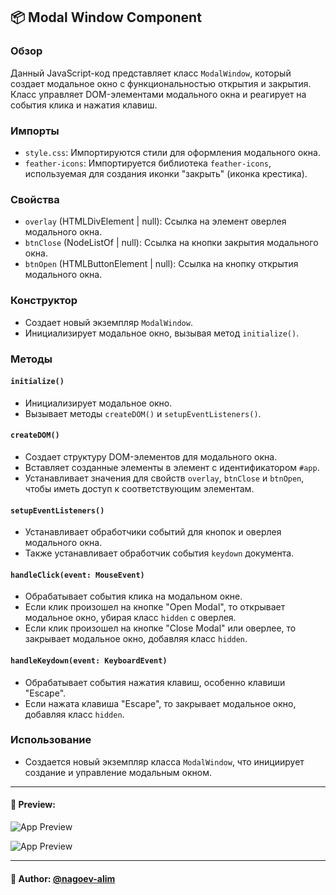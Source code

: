 ## 📦 Modal Window Component

### Обзор

Данный JavaScript-код представляет класс `ModalWindow`, который создает модальное окно с функциональностью открытия и закрытия. Класс управляет DOM-элементами модального окна и реагирует на события клика и нажатия клавиш.

### Импорты

- `style.css`: Импортируются стили для оформления модального окна.
- `feather-icons`: Импортируется библиотека `feather-icons`, используемая для создания иконки "закрыть" (иконка крестика).

### Свойства

- `overlay` (HTMLDivElement | null): Ссылка на элемент оверлея модального окна.
- `btnClose` (NodeListOf<HTMLButtonElement> | null): Ссылка на кнопки закрытия модального окна.
- `btnOpen` (HTMLButtonElement | null): Ссылка на кнопку открытия модального окна.

### Конструктор

- Создает новый экземпляр `ModalWindow`.
- Инициализирует модальное окно, вызывая метод `initialize()`.

### Методы

#### `initialize()`

- Инициализирует модальное окно.
- Вызывает методы `createDOM()` и `setupEventListeners()`.

#### `createDOM()`

- Создает структуру DOM-элементов для модального окна.
- Вставляет созданные элементы в элемент с идентификатором `#app`.
- Устанавливает значения для свойств `overlay`, `btnClose` и `btnOpen`, чтобы иметь доступ к соответствующим элементам.

#### `setupEventListeners()`

- Устанавливает обработчики событий для кнопок и оверлея модального окна.
- Также устанавливает обработчик события `keydown` документа.

#### `handleClick(event: MouseEvent)`

- Обрабатывает события клика на модальном окне.
- Если клик произошел на кнопке "Open Modal", то открывает модальное окно, убирая класс `hidden` с оверлея.
- Если клик произошел на кнопке "Close Modal" или оверлее, то закрывает модальное окно, добавляя класс `hidden`.

#### `handleKeydown(event: KeyboardEvent)`

- Обрабатывает события нажатия клавиш, особенно клавиши "Escape".
- Если нажата клавиша "Escape", то закрывает модальное окно, добавляя класс `hidden`.

### Использование

- Создается новый экземпляр класса `ModalWindow`, что инициирует создание и управление модальным окном.



---
#### 🌄 Preview:
![App Preview](https://lh3.googleusercontent.com/drive-viewer/AITFw-znIgx0oAVVSz4zZ2NDgHZOD5soQGuEwJDxzjwG0dd8Oc8C9CtZ3gwu6Ymvwx-9Z2d0e6jdgvEOGMS4SDmTRGpkzKpr=s1600)

![App Preview](https://lh3.googleusercontent.com/drive-viewer/AITFw-ygH6Sz5nQbADy6wk9WaVyHCN6lWf6YGAgTh47x2mTM8Du1W4fBnrlgxwdwRE-kNKK73zdQcjqY_J3-yOZJhaXjp882LA=s1600)


-----
#### 🙌 Author: [@nagoev-alim](https://github.com/nagoev-alim)

